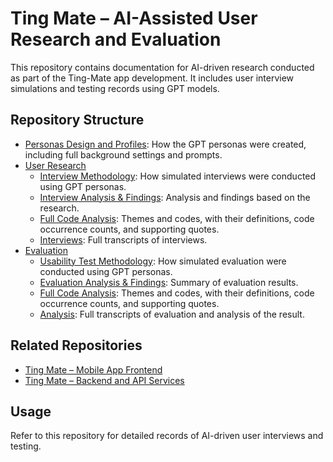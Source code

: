 # Ting Mate – AI-Assisted User Research and Evaluation

This repository contains documentation for AI-driven research conducted as part of the Ting-Mate app development. It includes user interview simulations and testing records using GPT models.

## Repository Structure

- [Personas Design and Profiles](./personas_design.md): How the GPT personas were created, including full background settings and prompts.
- [User Research](./user_research/)
  - [Interview Methodology](./user_research/methodology.md): How simulated interviews were conducted using GPT personas.
  - [Interview Analysis & Findings](./user_research/analysis_and_findings.md): Analysis and findings based on the research.
  - [Full Code Analysis](./user_research/full_code_analysis.md): Themes and codes, with their definitions, code occurrence counts, and supporting quotes.
  - [Interviews](./user_research/interviews/): Full transcripts of interviews.
- [Evaluation](./evaluation/)
  - [Usability Test Methodology](./evaluation/methodology.md): How simulated evaluation were conducted using GPT personas.
  - [Evaluation Analysis & Findings](./evaluation/analysis_and_findings.md): Summary of evaluation results.
  - [Full Code Analysis](./evaluation/full_code_analysis.md): Themes and codes, with their definitions, code occurrence counts, and supporting quotes.
  - [Analysis](./evaluation/analysis/): Full transcripts of evaluation and analysis of the result.

## Related Repositories

- [Ting Mate – Mobile App Frontend](https://github.com/vivi2393142/ting-mate-frontend)
- [Ting Mate – Backend and API Services](https://github.com/vivi2393142/ting-mate-backend)

## Usage

Refer to this repository for detailed records of AI-driven user interviews and testing.
